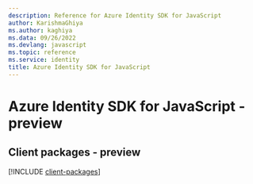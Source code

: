 ```yaml
---
description: Reference for Azure Identity SDK for JavaScript
author: KarishmaGhiya
ms.author: kaghiya
ms.data: 09/26/2022
ms.devlang: javascript
ms.topic: reference
ms.service: identity
title: Azure Identity SDK for JavaScript
---
```

# Azure Identity SDK for JavaScript - preview

## Client packages - preview
[!INCLUDE [client-packages](identity-client-index.md)]